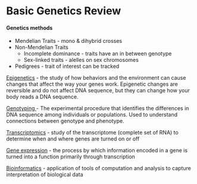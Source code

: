 # Basic Genetics Review

#### Genetics methods

* Mendelian Traits - mono & dihybrid crosses
* Non-Mendelian Traits
  * Incomplete dominance - traits have an in between genotype&#x20;
  * Sex-linked traits - alelles on sex chromosomes&#x20;
* Pedigrees - trait of interest can be tracked&#x20;

[Epigenetics](https://www.cdc.gov/genomics/disease/epigenetics.htm) - the study of how behaviors and the environment can cause changes that affect the way your genes work. Epigenetic changes are reversible and do not affect DNA sequence, but they can change how your body reads a DNA sequence.&#x20;

[Genotyping ](https://www.idtdna.com/pages/applications/genotyping)- The experimental procedure that identifies the differences in DNA sequence among individuals or populations. Used to understand connections between genotype and phenotype.&#x20;

[Transcriptomics](https://www.genome.gov/about-genomics/fact-sheets/Transcriptome-Fact-Sheet) - study of the transcriptome (complete set of RNA) to determine when and where genes are turned on or off&#x20;

[Gene expression](https://www.genome.gov/genetics-glossary/Gene-Expression) -  the process by which information encoded in a gene is turned into a function primarily through transcription&#x20;

[Bioinformatics](https://www.ncbi.nlm.nih.gov/pmc/articles/PMC1122955/) - application of tools of computation and analysis to capture interpretation of biological data&#x20;
